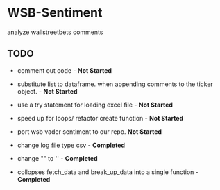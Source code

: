 # WSB-Sentiment
 analyze wallstreetbets comments 

## TODO
* comment out code -  **Not Started**
* substitute list to dataframe. when appending comments to the ticker object. - **Not Started**
* use a try statement for loading excel file - **Not Started**
* speed up for loops/ refactor create function -  **Not Started**
* port wsb vader sentiment to our repo. **Not Started**


* change log file type csv -  **Completed**
* change "" to '' -  **Completed**
* collopses fetch_data and break_up_data into a single function -  **Completed**


